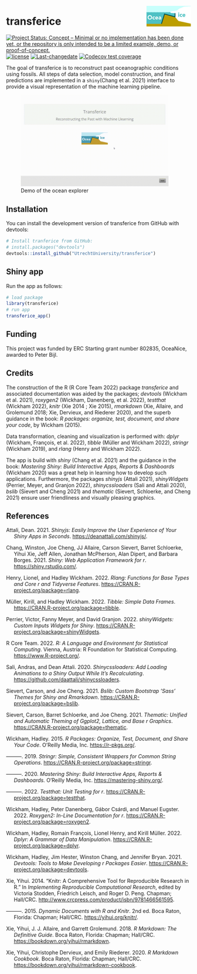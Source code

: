 
<a href="https://utrechtuniversity.github.io/transferice/"><img src="man/figures/oceanice-logo.jpg" align="right" height="56" /></a>
<!-- README.md is generated from README.Rmd. Please edit that file -->

# transferice

<!-- badges: start -->

[![Project Status: Concept – Minimal or no implementation has been done
yet, or the repository is only intended to be a limited example, demo,
or
proof-of-concept.](https://www.repostatus.org/badges/latest/concept.svg)](https://www.repostatus.org/#concept)
[![license](https://img.shields.io/github/license/mashape/apistatus.svg)](https://choosealicense.com/licenses/mit/)
[![Last-changedate](https://img.shields.io/badge/last%20change-2022--07--28-yellowgreen.svg)](/commits/master)
[![Codecov test
coverage](https://codecov.io/gh/UtrechtUniversity/transferice/branch/master/graph/badge.svg)](https://app.codecov.io/gh/UtrechtUniversity/transferice?branch=master)
<!-- badges: end -->

The goal of transferice is to reconstruct past oceanographic conditions
using fossils. All steps of data selection, model construction, and
final predictions are implemented in a `shiny`(Chang et al. 2021)
interface to provide a visual representation of the machine learning
pipeline.

<figure>
<img src="man/figures/transferice-demo.gif" style="width:95.0%"
alt="Demo of the ocean explorer" />
<figcaption aria-hidden="true">Demo of the ocean explorer</figcaption>
</figure>

## Installation

You can install the development version of transferice from GitHub with
devtools:

``` r
# Install tranferice from GitHub: 
# install.packages("devtools")
devtools::install_github("UtrechtUniversity/transferice")
```

## Shiny app

Run the app as follows:

``` r
# load package
library(transferice)
# run app
transferice_app()
```

## Funding

This project was funded by ERC Starting grant number 802835, OceaNice,
awarded to Peter Bijl.

## Credits

The construction of the R (R Core Team 2022) package *transferice* and
associated documentation was aided by the packages; *devtools* (Wickham
et al. 2021), *roxygen2* (Wickham, Danenberg, et al. 2022), *testthat*
(Wickham 2022), *knitr* (Xie 2014 ; Xie 2015), *rmarkdown* (Xie,
Allaire, and Grolemund 2018; Xie, Dervieux, and Riederer 2020), and the
superb guidance in the book: *R packages: organize, test, document, and
share your code*, by Wickham (2015).

Data transformation, cleaning and visualization is performed with:
*dplyr* (Wickham, François, et al. 2022), *tibble* (Müller and Wickham
2022), *stringr* (Wickham 2019), and *rlang* (Henry and Wickham 2022).

The app is build with *shiny* (Chang et al. 2021) and the guidance in
the book: *Mastering Shiny: Build Interactive Apps, Reports &
Dashboards* (Wickham 2020) was a great help in learning how to develop
such applications. Furthermore, the packages *shinyjs* (Attali 2021),
*shinyWidgets* (Perrier, Meyer, and Granjon 2022), *shinycssloaders*
(Sali and Attali 2020), *bslib* (Sievert and Cheng 2021) and *thematic*
(Sievert, Schloerke, and Cheng 2021) ensure user friendliness and
visually pleasing graphics.

## References

<div id="refs" class="references csl-bib-body hanging-indent">

<div id="ref-shinyjs" class="csl-entry">

Attali, Dean. 2021. *Shinyjs: Easily Improve the User Experience of Your
Shiny Apps in Seconds*. <https://deanattali.com/shinyjs/>.

</div>

<div id="ref-shiny" class="csl-entry">

Chang, Winston, Joe Cheng, JJ Allaire, Carson Sievert, Barret Schloerke,
Yihui Xie, Jeff Allen, Jonathan McPherson, Alan Dipert, and Barbara
Borges. 2021. *Shiny: Web Application Framework for r*.
<https://shiny.rstudio.com/>.

</div>

<div id="ref-rlang" class="csl-entry">

Henry, Lionel, and Hadley Wickham. 2022. *Rlang: Functions for Base
Types and Core r and Tidyverse Features*.
<https://CRAN.R-project.org/package=rlang>.

</div>

<div id="ref-tibble" class="csl-entry">

Müller, Kirill, and Hadley Wickham. 2022. *Tibble: Simple Data Frames*.
<https://CRAN.R-project.org/package=tibble>.

</div>

<div id="ref-shinyWidgets" class="csl-entry">

Perrier, Victor, Fanny Meyer, and David Granjon. 2022. *shinyWidgets:
Custom Inputs Widgets for Shiny*.
<https://CRAN.R-project.org/package=shinyWidgets>.

</div>

<div id="ref-rversion" class="csl-entry">

R Core Team. 2022. *R: A Language and Environment for Statistical
Computing*. Vienna, Austria: R Foundation for Statistical Computing.
<https://www.R-project.org/>.

</div>

<div id="ref-shinycssloaders" class="csl-entry">

Sali, Andras, and Dean Attali. 2020. *Shinycssloaders: Add Loading
Animations to a Shiny Output While It’s Recalculating*.
<https://github.com/daattali/shinycssloaders>.

</div>

<div id="ref-bslib" class="csl-entry">

Sievert, Carson, and Joe Cheng. 2021. *Bslib: Custom Bootstrap ’Sass’
Themes for Shiny and Rmarkdown*.
<https://CRAN.R-project.org/package=bslib>.

</div>

<div id="ref-thematic" class="csl-entry">

Sievert, Carson, Barret Schloerke, and Joe Cheng. 2021. *Thematic:
Unified and Automatic Theming of Ggplot2, Lattice, and Base r Graphics*.
<https://CRAN.R-project.org/package=thematic>.

</div>

<div id="ref-Wickham2015" class="csl-entry">

Wickham, Hadley. 2015. *R Packages: Organize, Test, Document, and Share
Your Code*. O’Reilly Media, Inc. <https://r-pkgs.org/>.

</div>

<div id="ref-stringr" class="csl-entry">

———. 2019. *Stringr: Simple, Consistent Wrappers for Common String
Operations*. <https://CRAN.R-project.org/package=stringr>.

</div>

<div id="ref-Wickham2020" class="csl-entry">

———. 2020. *Mastering Shiny: Build Interactive Apps, Reports &
Dashboards.* O’Reilly Media, Inc. <https://mastering-shiny.org/>.

</div>

<div id="ref-testthat" class="csl-entry">

———. 2022. *Testthat: Unit Testing for r*.
<https://CRAN.R-project.org/package=testthat>.

</div>

<div id="ref-roxygen2" class="csl-entry">

Wickham, Hadley, Peter Danenberg, Gábor Csárdi, and Manuel Eugster.
2022. *Roxygen2: In-Line Documentation for r*.
<https://CRAN.R-project.org/package=roxygen2>.

</div>

<div id="ref-dplyr" class="csl-entry">

Wickham, Hadley, Romain François, Lionel Henry, and Kirill Müller. 2022.
*Dplyr: A Grammar of Data Manipulation*.
<https://CRAN.R-project.org/package=dplyr>.

</div>

<div id="ref-devtools" class="csl-entry">

Wickham, Hadley, Jim Hester, Winston Chang, and Jennifer Bryan. 2021.
*Devtools: Tools to Make Developing r Packages Easier*.
<https://CRAN.R-project.org/package=devtools>.

</div>

<div id="ref-knitr2014" class="csl-entry">

Xie, Yihui. 2014. “Knitr: A Comprehensive Tool for Reproducible Research
in R.” In *Implementing Reproducible Computational Research*, edited by
Victoria Stodden, Friedrich Leisch, and Roger D. Peng. Chapman;
Hall/CRC. <http://www.crcpress.com/product/isbn/9781466561595>.

</div>

<div id="ref-knitr2015" class="csl-entry">

———. 2015. *Dynamic Documents with R and Knitr*. 2nd ed. Boca Raton,
Florida: Chapman; Hall/CRC. <https://yihui.org/knitr/>.

</div>

<div id="ref-rmarkdown2018" class="csl-entry">

Xie, Yihui, J. J. Allaire, and Garrett Grolemund. 2018. *R Markdown: The
Definitive Guide*. Boca Raton, Florida: Chapman; Hall/CRC.
<https://bookdown.org/yihui/rmarkdown>.

</div>

<div id="ref-rmarkdown2020" class="csl-entry">

Xie, Yihui, Christophe Dervieux, and Emily Riederer. 2020. *R Markdown
Cookbook*. Boca Raton, Florida: Chapman; Hall/CRC.
<https://bookdown.org/yihui/rmarkdown-cookbook>.

</div>

</div>
